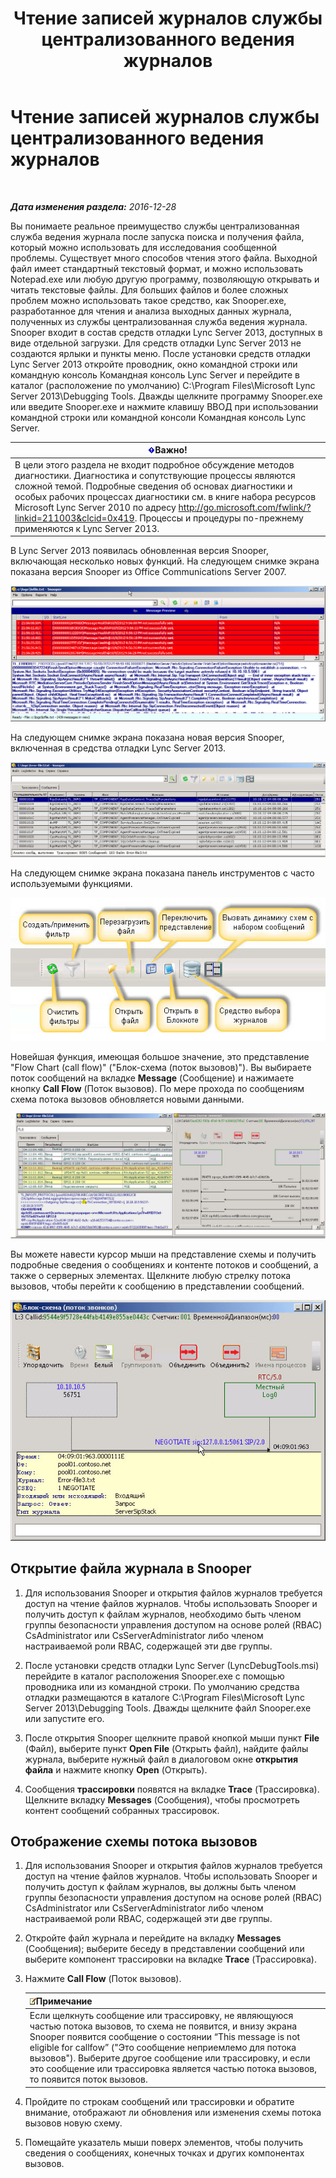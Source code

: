﻿---
title: Чтение записей журналов службы централизованного ведения журналов
TOCTitle: Чтение записей журналов службы централизованного ведения журналов
ms:assetid: c86ccf61-d86f-4ebd-b8d1-984a1b73005d
ms:mtpsurl: https://technet.microsoft.com/ru-ru/library/JJ721879(v=OCS.15)
ms:contentKeyID: 49888184
ms.date: 12/28/2016
mtps_version: v=OCS.15
ms.translationtype: HT
---

# Чтение записей журналов службы централизованного ведения журналов

 

_**Дата изменения раздела:** 2016-12-28_

Вы понимаете реальное преимущество службы централизованная служба ведения журнала после запуска поиска и получения файла, который можно использовать для исследования сообщенной проблемы. Существует много способов чтения этого файла. Выходной файл имеет стандартный текстовый формат, и можно использовать Notepad.exe или любую другую программу, позволяющую открывать и читать текстовые файлы. Для больших файлов и более сложных проблем можно использовать такое средство, как Snooper.exe, разработанное для чтения и анализа выходных данных журнала, полученных из службы централизованная служба ведения журнала. Snooper входит в состав средств отладки Lync Server 2013, доступных в виде отдельной загрузки. Для средств отладки Lync Server 2013 не создаются ярлыки и пункты меню. После установки средств отладки Lync Server 2013 откройте проводник, окно командной строки или командную консоль Командная консоль Lync Server и перейдите в каталог (расположение по умолчанию) C:\\Program Files\\Microsoft Lync Server 2013\\Debugging Tools. Дважды щелкните программу Snooper.exe или введите Snooper.exe и нажмите клавишу ВВОД при использовании командной строки или командной консоли Командная консоль Lync Server.

<table>
<thead>
<tr class="header">
<th><img src="images/JJ618369.important(OCS.15).gif" title="important" alt="important" />Важно!</th>
</tr>
</thead>
<tbody>
<tr class="odd">
<td>В цели этого раздела не входит подробное обсуждение методов диагностики. Диагностика и сопутствующие процессы являются сложной темой. Подробные сведения об основах диагностики и особых рабочих процессах диагностики см. в книге набора ресурсов Microsoft Lync Server 2010 по адресу <a href="http://go.microsoft.com/fwlink/?linkid=211003%26clcid=0x419" class="uri">http://go.microsoft.com/fwlink/?linkid=211003&amp;clcid=0x419</a>. Процессы и процедуры по-прежнему применяются к Lync Server 2013.</td>
</tr>
</tbody>
</table>


В Lync Server 2013 появилась обновленная версия Snooper, включающая несколько новых функций. На следующем снимке экрана показана версия Snooper из Office Communications Server 2007.

![Версия Office Communications 2007 для Snooper.](images/JJ721879.129503a8-8edd-4bb0-a68f-c43f9a548b93(OCS.15).jpg "Версия Office Communications 2007 для Snooper.")

На следующем снимке экрана показана новая версия Snooper, включенная в средства отладки Lync Server 2013.

![Версия Lync Server 2013 для Snooper.](images/JJ721879.131495dd-8220-4ae4-af37-0ac5c318fd45(OCS.15).jpg "Версия Lync Server 2013 для Snooper.")

На следующем снимке экрана показана панель инструментов с часто используемыми функциями.

![Панель управления Snooper 2013.](images/JJ721879.989249c5-a33e-4251-b8b4-411019cc12b2(OCS.15).jpg "Панель управления Snooper 2013.")

Новейшая функция, имеющая большое значение, это представление "Flow Chart (call flow)" ("Блок-схема (поток вызовов)"). Вы выбираете поток сообщений на вкладке **Message** (Сообщение) и нажимаете кнопку **Call Flow** (Поток вызовов). По мере прохода по сообщениям схема потока вызовов обновляется новыми данными.

![Схема вызова Snooper 2013.](images/JJ721879.bb8be45d-a842-48fe-86f8-380207d70bab(OCS.15).jpg "Схема вызова Snooper 2013.")

Вы можете навести курсор мыши на представление схемы и получить подробные сведения о сообщениях и контенте потоков и сообщений, а также о серверных элементах. Щелкните любую стрелку потока вызовов, чтобы перейти к сообщению в представлении сообщений.

![Сведения о сообщении со схемой вызова.](images/JJ721879.1147d720-38a9-4bda-8361-78f27ecde3d1(OCS.15).jpg "Сведения о сообщении со схемой вызова.")

## Открытие файла журнала в Snooper

1.  Для использования Snooper и открытия файлов журналов требуется доступ на чтение файлов журналов. Чтобы использовать Snooper и получить доступ к файлам журналов, необходимо быть членом группы безопасности управления доступом на основе ролей (RBAC) CsAdministrator или CsServerAdministrator либо членом настраиваемой роли RBAC, содержащей эти две группы.

2.  После установки средств отладки Lync Server (LyncDebugTools.msi) перейдите в каталог расположения Snooper.exe с помощью проводника или из командной строки. По умолчанию средства отладки размещаются в каталоге C:\\Program Files\\Microsoft Lync Server 2013\\Debugging Tools. Дважды щелкните файл Snooper.exe или запустите его.

3.  После открытия Snooper щелкните правой кнопкой мыши пункт **File** (Файл), выберите пункт **Open File** (Открыть файл), найдите файлы журнала, выберите нужный файл в диалоговом окне **открытия файла** и нажмите кнопку **Open** (Открыть).

4.  Сообщения **трассировки** появятся на вкладке **Trace** (Трассировка). Щелкните вкладку **Messages** (Сообщения), чтобы просмотреть контент сообщений собранных трассировок.

## Отображение схемы потока вызовов

1.  Для использования Snooper и открытия файлов журналов требуется доступ на чтение файлов журналов. Чтобы использовать Snooper и получить доступ к файлам журналов, вы должны быть членом группы безопасности управления доступом на основе ролей (RBAC) CsAdministrator или CsServerAdministrator либо членом настраиваемой роли RBAC, содержащей эти две группы.

2.  Откройте файл журнала и перейдите на вкладку **Messages** (Сообщения); выберите беседу в представлении сообщений или выберите компонент трассировки на вкладке **Trace** (Трассировка).

3.  Нажмите **Call Flow** (Поток вызовов).
    
    <table>
    <thead>
    <tr class="header">
    <th><img src="images/Gg398412.note(OCS.15).gif" title="note" alt="note" />Примечание</th>
    </tr>
    </thead>
    <tbody>
    <tr class="odd">
    <td>Если щелкнуть сообщение или трассировку, не являющуюся частью потока вызовов, то схема не появится, и внизу экрана Snooper появится сообщение о состоянии “This message is not eligible for callfow” (&quot;Это сообщение неприемлемо для потока вызовов&quot;). Выберите другое сообщение или трассировку, и если это сообщение или трассировка является частью потока вызовов, то появится поток вызовов.</td>
    </tr>
    </tbody>
    </table>


4.  Пройдите по строкам сообщений или трассировки и обратите внимание, отображают ли обновления или изменения схемы потока вызовов новую схему.

5.  Помещайте указатель мыши поверх элементов, чтобы получить сведения о сообщениях, конечных точках и других компонентах вызовов.

